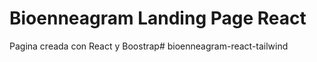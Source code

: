 # Bioenneagram Landing Page React

Pagina creada con React y Boostrap#   b i o e n n e a g r a m - r e a c t - t a i l w i n d  
 
